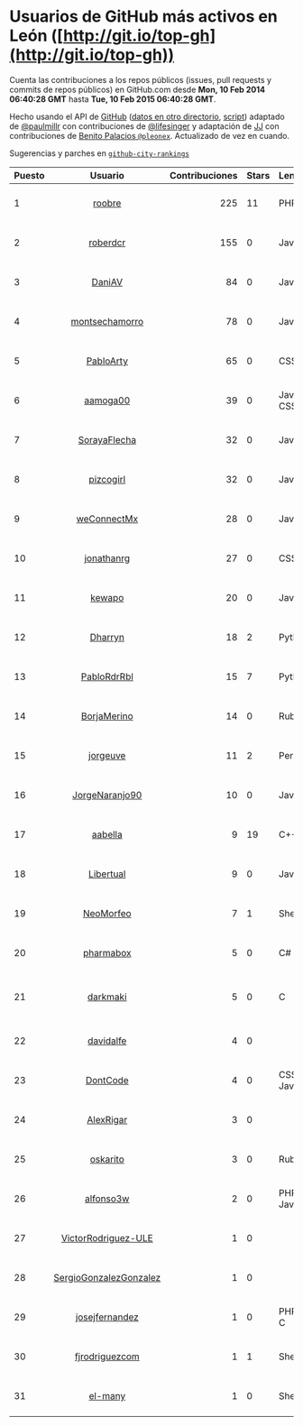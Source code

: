 # Usuarios de GitHub más activos en León ([http://git.io/top-gh](http://git.io/top-gh))



  Cuenta las contribuciones a los repos públicos (issues, pull requests y commits de repos públicos) en GitHub.com desde  **Mon, 10 Feb 2014 06:40:28 GMT** hasta **Tue, 10 Feb 2015 06:40:28 GMT**.

  Hecho usando el API de [GitHub](http://github.com) ([datos en otro directorio](https://github.com/JJ/top-github-users-data/tree/master/data), [script](https://github.com/JJ/top-github-users)) adaptado de [@paulmillr](https://github.com/paulmillr) con contribuciones de [@lifesinger](https://github.com/lifesinger) y adaptación de [JJ](http://jj.github.io) con contribuciones de [Benito Palacios `@pleonex`](http://github.com/pleonex). Actualizado de vez en cuando. 

  Sugerencias y parches en [`github-city-rankings`](http://github.com/JJ/github-city-rankings)


| Puesto   |      Usuario      |  Contribuciones | Stars | Lenguajes   |      Lugar      |  Avatar |
|----------|:-----------------:|----------------:|-------|-------------|:---------------:|---------|
| 1 | [roobre](https://github.com/roobre) | 225 | 11 | PHP | León, Spain | <img src='https://avatars1.githubusercontent.com/u/969721?v=3&s=64' width='64' height='64' title='Roberto Santalla'> |
| 2 | [roberdcr](https://github.com/roberdcr) | 155 | 0 | Java | León | <img src='https://avatars1.githubusercontent.com/u/6849195?v=3&s=64' width='64' height='64' title='Rober de Castro'> |
| 3 | [DaniAV](https://github.com/DaniAV) | 84 | 0 | Java | León | <img src='https://avatars0.githubusercontent.com/u/8928270?v=3&s=64' width='64' height='64' title='Daniel'> |
| 4 | [montsechamorro](https://github.com/montsechamorro) | 78 | 0 | Java | León | <img src='https://avatars3.githubusercontent.com/u/8928284?v=3&s=64' width='64' height='64' title='Montse Chamorro'> |
| 5 | [PabloArty](https://github.com/PabloArty) | 65 | 0 | CSS | León, Gto. | <img src='https://avatars0.githubusercontent.com/u/6517199?v=3&s=64' width='64' height='64' title='Pablo Arty'> |
| 6 | [aamoga00](https://github.com/aamoga00) | 39 | 0 | Java and CSS | León | <img src='https://avatars1.githubusercontent.com/u/8928265?v=3&s=64' width='64' height='64' title='Alba Del Amo'> |
| 7 | [SorayaFlecha](https://github.com/SorayaFlecha) | 32 | 0 | Java | León | <img src='https://avatars3.githubusercontent.com/u/8928260?v=3&s=64' width='64' height='64' title='Soraya Flecha de la Puente'> |
| 8 | [pizcogirl](https://github.com/pizcogirl) | 32 | 0 | Java | León | <img src='https://avatars1.githubusercontent.com/u/8928281?v=3&s=64' width='64' height='64' title='Julia Zuara Jimenez'> |
| 9 | [weConnectMx](https://github.com/weConnectMx) | 28 | 0 | JavaScript | León Guanajuato | <img src='https://avatars2.githubusercontent.com/u/5867343?v=3&s=64' width='64' height='64' title='weConnect'> |
| 10 | [jonathanrg](https://github.com/jonathanrg) | 27 | 0 | CSS | León | <img src='https://avatars1.githubusercontent.com/u/6638160?v=3&s=64' width='64' height='64' title='Jonathan'> |
| 11 | [kewapo](https://github.com/kewapo) | 20 | 0 | Java | León - SPAIN | <img src='https://avatars2.githubusercontent.com/u/6522736?v=3&s=64' width='64' height='64' title='Luis Javier González Caballero'> |
| 12 | [Dharryn](https://github.com/Dharryn) | 18 | 2 | Python | León, Spain | <img src='https://avatars0.githubusercontent.com/u/9396382?v=3&s=64' width='64' height='64' title='Alejandro Rodríguez Monge'> |
| 13 | [PabloRdrRbl](https://github.com/PabloRdrRbl) | 15 | 7 | Python | León (Spain) | <img src='https://avatars2.githubusercontent.com/u/7204331?v=3&s=64' width='64' height='64' title='Pablo Rodríguez Robles'> |
| 14 | [BorjaMerino](https://github.com/BorjaMerino) | 14 | 0 | Ruby | Spain (León) | <img src='https://avatars2.githubusercontent.com/u/1701534?v=3&s=64' width='64' height='64' title='Borja Merino'> |
| 15 | [jorgeuve](https://github.com/jorgeuve) | 11 | 2 | Perl | León, Spain | <img src='https://avatars1.githubusercontent.com/u/726703?v=3&s=64' width='64' height='64' title='Jorge Valencia'> |
| 16 | [JorgeNaranjo90](https://github.com/JorgeNaranjo90) | 10 | 0 | Java | León Gto | <img src='https://avatars0.githubusercontent.com/u/7077492?v=3&s=64' width='64' height='64' title='Jorge Angel Naranjo Rogel'> |
| 17 | [aabella](https://github.com/aabella) | 9 | 19 | C++ | León, Spain | <img src='https://avatars0.githubusercontent.com/u/1281929?v=3&s=64' width='64' height='64' title='Alfonso Abella'> |
| 18 | [Libertual](https://github.com/Libertual) | 9 | 0 | JavaScript | León, Spain | <img src='https://avatars2.githubusercontent.com/u/9809302?v=3&s=64' width='64' height='64' title='Pedro Macías'> |
| 19 | [NeoMorfeo](https://github.com/NeoMorfeo) | 7 | 1 | Shell | León, Spain | <img src='https://avatars1.githubusercontent.com/u/3766333?v=3&s=64' width='64' height='64' title='Guillermo Santos Melgar'> |
| 20 | [pharmabox](https://github.com/pharmabox) | 5 | 0 | C# | León, Spain. | <img src='https://avatars0.githubusercontent.com/u/8374048?v=3&s=64' width='64' height='64' title='Pharmabox'> |
| 21 | [darkmaki](https://github.com/darkmaki) | 5 | 0 | C | Valladolid, Castilla y León, España | <img src='https://avatars3.githubusercontent.com/u/10024998?v=3&s=64' width='64' height='64' title='Roberto Ortega'> |
| 22 | [davidalfe](https://github.com/davidalfe) | 4 | 0 |  | León, Spain | <img src='https://avatars0.githubusercontent.com/u/3811072?v=3&s=64' width='64' height='64' title='David Alvarez'> |
| 23 | [DontCode](https://github.com/DontCode) | 4 | 0 | CSS and JavaScript | León, Gto. | <img src='https://avatars1.githubusercontent.com/u/7682673?v=3&s=64' width='64' height='64' title='Omar'> |
| 24 | [AlexRigar](https://github.com/AlexRigar) | 3 | 0 |  | León Gto. | <img src='https://avatars0.githubusercontent.com/u/10190527?v=3&s=64' width='64' height='64' title='Alejandro Rico Garcia'> |
| 25 | [oskarito](https://github.com/oskarito) | 3 | 0 | Ruby | León Gto. | <img src='https://avatars3.githubusercontent.com/u/362132?v=3&s=64' width='64' height='64' title='Oscar'> |
| 26 | [alfonso3w](https://github.com/alfonso3w) | 2 | 0 | PHP and JavaScript | León | <img src='https://avatars1.githubusercontent.com/u/1320670?v=3&s=64' width='64' height='64' title='Alfonso Sánchez González'> |
| 27 | [VictorRodriguez-ULE](https://github.com/VictorRodriguez-ULE) | 1 | 0 |  | León, Spain | <img src='https://avatars1.githubusercontent.com/u/7995366?v=3&s=64' width='64' height='64' title='Víctor Rodríguez'> |
| 28 | [SergioGonzalezGonzalez](https://github.com/SergioGonzalezGonzalez) | 1 | 0 |  | León, Spain | <img src='https://avatars2.githubusercontent.com/u/7228867?v=3&s=64' width='64' height='64' title='Sergio González González'> |
| 29 | [josejfernandez](https://github.com/josejfernandez) | 1 | 0 | PHP and C | León, Spain | <img src='https://avatars1.githubusercontent.com/u/1663138?v=3&s=64' width='64' height='64' title='Jose J. Fernández'> |
| 30 | [fjrodriguezcom](https://github.com/fjrodriguezcom) | 1 | 1 | Shell | León, Spain | <img src='https://avatars2.githubusercontent.com/u/1823531?v=3&s=64' width='64' height='64' title=''> |
| 31 | [el-many](https://github.com/el-many) | 1 | 0 | Shell | León | <img src='https://avatars1.githubusercontent.com/u/4622091?v=3&s=64' width='64' height='64' title='Juan Manuel'> |
